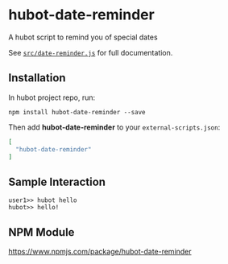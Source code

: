 # hubot-date-reminder

A hubot script to remind you of special dates

See [`src/date-reminder.js`](src/date-reminder.js) for full documentation.

## Installation

In hubot project repo, run:

`npm install hubot-date-reminder --save`

Then add **hubot-date-reminder** to your `external-scripts.json`:

```json
[
  "hubot-date-reminder"
]
```

## Sample Interaction

```
user1>> hubot hello
hubot>> hello!
```

## NPM Module

https://www.npmjs.com/package/hubot-date-reminder
